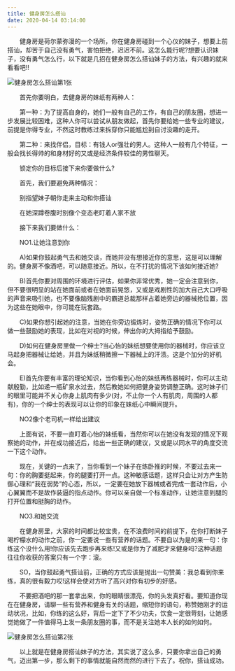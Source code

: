 ```yaml
---
title: 健身房怎么搭讪
date: 2020-04-14 03:14:00
---
```




　　健身房是荷尔蒙弥漫的一个场所，你在健身房碰到一个心仪的妹子，想要上前搭讪，却苦于自己没有勇气，害怕拒绝，迟迟不前。这怎么能行呢?想要认识妹子，没有勇气怎么行，以下就是几招在健身房怎么搭讪妹子的方法，有兴趣的就来看看吧!!

![健身房怎么搭讪第1张](/img/9ad12ba0e84f818025a89f802f65ff44.jpg)

　　首先你要明白，去健身房的妹纸有两种人：

　　第一种：为了提高自身的，她们一般有自己的工作，有自己的朋友圈，想进一步发展比较困难，这种人你可以尝试从朋友做起，首先你要给她一些专业的建议，前提是你得专业，不然这时教练过来拆穿你只能尴尬到自讨没趣的走开。

　　第二种：来找伴侣，目标：有钱人or强壮的男人。这种人一般有几个特征，一般会找长得帅的和身材好的又或是经济条件较佳的男性聊天。

　　锁定你的目标后接下来你要做什么?

　　首先，我们要避免两种情况：

　　别指望妹子朝你走来主动和你搭讪

　　在她深蹲卷腹时别像个变态老盯着人家不放

　　接下来我们要做什么：

　　NO1.让她注意到你

　　A)如果你鼓起勇气去和她交谈，而她并没有想接近你的意思，这是可以理解的。健身房不像酒吧，可以随意接近。所以，在不打扰的情况下该如何接近她?

　　B)首先你要对周围的环境进行评估，如果你非常优秀，她一定会注意到你，但不要很明显的站在她面前或者在她面前晃悠，又或是戏剧性的加大自己大口呼吸的声音来吸引她，也不要像脑残剧中的霸道总裁那样占着她旁边的器械抢位置，因为这些在她眼中，你可能在玩套路。

　　C)如果你想引起她的注意，当她在你旁边锻炼时，姿势正确的情况下你可以做一些鼓励她的表现，比如在对视的时候，伸出你的大拇指给予鼓励。

　　D)如何在健身房里做一个绅士?当心怡的妹纸想要使用你的器械时，你应该立马起身把器械让给她，并且为妹纸稍微擦一下器械上的汗渍。这是个加分的好机会。

　　E)首先你要有丰富的理论知识，当你看到心怡的妹纸再练器械时，你可以主动献殷勤，比如递一瓶矿泉水过去，然后教她如何把健身姿势调整正确。这时妹子们的眼里可能并不关心你身上肌肉有多少(对，不止你一个人有肌肉，周围的人都有)，你的一个绅士的表现可以让你的印象在妹纸心中瞬间提升。

　　NO2像个老司机一样给出建议

　　上面有说，不要一直盯着心怡的妹纸看，当然你可以在她没有发现的情况下观察她的动作，并在成功接近后，给出一些正确的建议，又或是以同水平的角度交流一下这个动作。

　　现在，关键的一点来了，当你看到一个妹子在练卧推的时候，不要过去来一句：你的胸要挺起来，你的腿要打开一点。这种敏感话题，这样只会让对方产生防御心理和“我在弱势”的心态，所以，一定要在她放下器械或者完成一套动作后，小心翼翼而不是故作装逼的指点动作。你可以亲自做一个标准动作，让她注意到腿的打开位置和挺胸的动作。

　　NO3.和她交流

　　在健身房里，大家的时间都比较宝贵，在不浪费时间的前提下，在你打断妹子喝柠檬水的动作之前，你一定要说一些有营养的话题。不要自以为是的来一句：你练这个没什么用!你应该先去跑步再来练!又或是你为了减肥才来健身吗?这种话题往往你收获的答案只有一个字：滚。

　　SO，当你鼓起勇气搭讪前，正确的方式应该是抛出一句赞美：我总看到你来练，真的很有毅力哎!这样会使对方听了高兴对你有初步的好感。

　　不要把酒吧的那一套拿出来，你的眼睛很漂亮，你的头发真好看。要知道你现在在健身房，请聊一些有营养和健身有关的话题，缩短你的语句，称赞她刚才的运动状况，比如，你练的这么好，背后一定下了不少功夫，饮食一定很苛刻，让她感觉她做了一件值得马上发一条朋友圈的事，而不是关注她本人长的如何如何。

![健身房怎么搭讪第2张](/img/73fd06bca14bb997a9845ae0ca65ae2c.jpg)

　　以上就是在健身房搭讪妹子的方法，其实说了这么多，只要你拿出自己的勇气，迈出第一步，那么剩下的事情就能自然而然的进行下去了。祝你，搭讪成功。